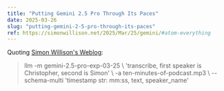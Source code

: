 ```yaml
---
title: "Putting Gemini 2.5 Pro Through Its Paces"
date: 2025-03-26
slug: "putting-gemini-2-5-pro-through-its-paces"
ref: https://simonwillison.net/2025/Mar/25/gemini/#atom-everything
---
```


Quoting [Simon Willison's Weblog](https://simonwillison.net/2025/Mar/25/gemini/#atom-everything):

> llm -m gemini-2.5-pro-exp-03-25 \ 'transcribe, first speaker is Christopher, second is Simon' \ -a ten-minutes-of-podcast.mp3 \ --schema-multi 'timestamp str: mm:ss, text, speaker_name'